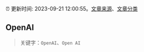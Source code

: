 :alarm_clock: 更新时间: 2023-09-21 12:00:55。[文章来源](/README.md)、[文章分类](/TAGS.md)

## OpenAI


> 关键字：`OpenAI`、`Open AI`



